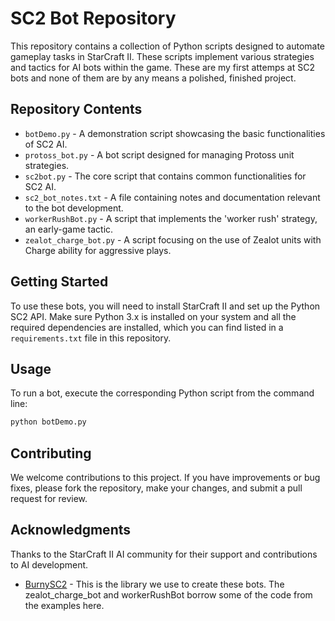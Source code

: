 # SC2 Bot Repository

This repository contains a collection of Python scripts designed to automate gameplay tasks in StarCraft II. These scripts implement various strategies and tactics for AI bots within the game. These are my first attemps at SC2 bots and none of them are by any means a polished, finished project.

## Repository Contents

- `botDemo.py` - A demonstration script showcasing the basic functionalities of SC2 AI.
- `protoss_bot.py` - A bot script designed for managing Protoss unit strategies.
- `sc2bot.py` - The core script that contains common functionalities for SC2 AI.
- `sc2_bot_notes.txt` - A file containing notes and documentation relevant to the bot development.
- `workerRushBot.py` - A script that implements the 'worker rush' strategy, an early-game tactic.
- `zealot_charge_bot.py` - A script focusing on the use of Zealot units with Charge ability for aggressive plays.

## Getting Started

To use these bots, you will need to install StarCraft II and set up the Python SC2 API. Make sure Python 3.x is installed on your system and all the required dependencies are installed, which you can find listed in a `requirements.txt` file in this repository.

## Usage

To run a bot, execute the corresponding Python script from the command line:

```bash
python botDemo.py
```

## Contributing
We welcome contributions to this project. If you have improvements or bug fixes, please fork the repository, make your changes, and submit a pull request for review.

## Acknowledgments
Thanks to the StarCraft II AI community for their support and contributions to AI development.
- [BurnySC2](https://github.com/BurnySc2) - This is the library we use to create these bots. The zealot_charge_bot and workerRushBot borrow some of the code from the examples here.
